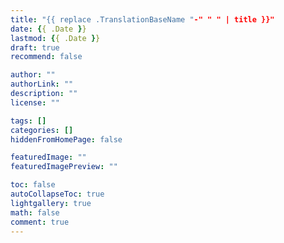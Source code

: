 ```yaml
---
title: "{{ replace .TranslationBaseName "-" " " | title }}"
date: {{ .Date }}
lastmod: {{ .Date }}
draft: true
recommend: false

author: ""
authorLink: ""
description: ""
license: ""

tags: []
categories: []
hiddenFromHomePage: false

featuredImage: ""
featuredImagePreview: ""

toc: false
autoCollapseToc: true
lightgallery: true
math: false
comment: true
---
```


<!--more-->
